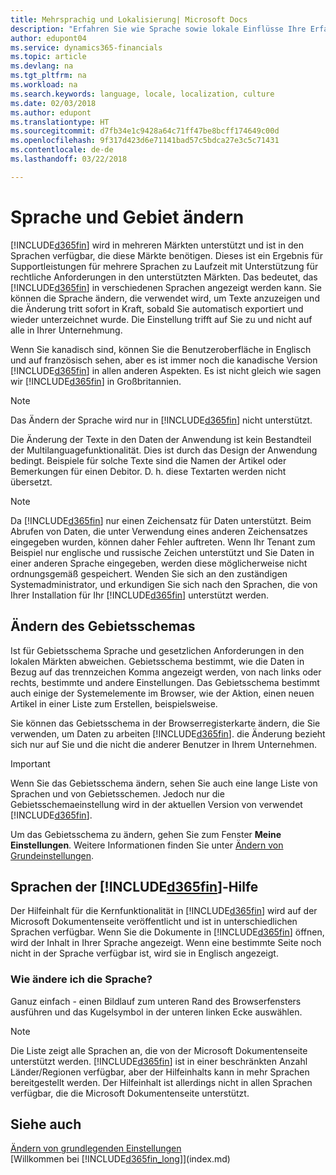 ```yaml
---
title: Mehrsprachig und Lokalisierung| Microsoft Docs
description: "Erfahren Sie wie Sprache sowie lokale Einflüsse Ihre Erfahrung in Finance and Operations, Business edition beeinflusst."
author: edupont04
ms.service: dynamics365-financials
ms.topic: article
ms.devlang: na
ms.tgt_pltfrm: na
ms.workload: na
ms.search.keywords: language, locale, localization, culture
ms.date: 02/03/2018
ms.author: edupont
ms.translationtype: HT
ms.sourcegitcommit: d7fb34e1c9428a64c71ff47be8bcff174649c00d
ms.openlocfilehash: 9f317d423d6e71141bad57c5bdca27e3c5c71431
ms.contentlocale: de-de
ms.lasthandoff: 03/22/2018

---
```

# <a name="changing-language-and-locale"></a>Sprache und Gebiet ändern
[!INCLUDE[d365fin](includes/d365fin_md.md)] wird in mehreren Märkten unterstützt und ist in den Sprachen verfügbar, die diese Märkte benötigen. Dieses ist ein Ergebnis für Supportleistungen für mehrere Sprachen zu Laufzeit mit Unterstützung für rechtliche Anforderungen in den unterstützten Märkten. Das bedeutet, das [!INCLUDE[d365fin](includes/d365fin_md.md)] in verschiedenen Sprachen angezeigt werden kann. Sie können die Sprache ändern, die verwendet wird, um Texte anzuzeigen und die Änderung tritt sofort in Kraft, sobald Sie automatisch exportiert und wieder unterzeichnet wurde. Die Einstellung trifft auf Sie zu und nicht auf alle in Ihrer Unternehmung.  

Wenn Sie kanadisch sind, können Sie die Benutzeroberfläche in Englisch und auf französisch sehen, aber es ist immer noch die kanadische Version [!INCLUDE[d365fin](includes/d365fin_md.md)] in allen anderen Aspekten. Es ist nicht gleich wie sagen wir [!INCLUDE[d365fin](includes/d365fin_md.md)] in Großbritannien.  

> [!NOTE]  
>  Das Ändern der Sprache wird nur in [!INCLUDE[d365fin](includes/d365fin_md.md)] nicht unterstützt.

Die Änderung der Texte in den Daten der Anwendung ist kein Bestandteil der Multilanguagefunktionalität. Dies ist durch das Design der Anwendung bedingt. Beispiele für solche Texte sind die Namen der Artikel oder Bemerkungen für einen Debitor. D. h. diese Textarten werden nicht übersetzt.  

> [!NOTE]  
>  Da  [!INCLUDE[d365fin](includes/d365fin_md.md)] nur einen Zeichensatz für Daten unterstützt. Beim Abrufen von Daten, die unter Verwendung eines anderen Zeichensatzes eingegeben wurden, können daher Fehler auftreten. Wenn Ihr Tenant zum Beispiel nur englische und russische Zeichen unterstützt und Sie Daten in einer anderen Sprache eingegeben, werden diese möglicherweise nicht ordnungsgemäß gespeichert. Wenden Sie sich an den zuständigen Systemadministrator, und erkundigen Sie sich nach den Sprachen, die von Ihrer Installation für Ihr [!INCLUDE[d365fin](includes/d365fin_md.md)] unterstützt werden.  

## <a name="changing-the-locale"></a>Ändern des Gebietsschemas
Ist für Gebietsschema Sprache und gesetzlichen Anforderungen in den lokalen Märkten abweichen. Gebietsschema bestimmt, wie die Daten in Bezug auf das trennzeichen Komma angezeigt werden, von nach links oder rechts, bestimmte und andere Einstellungen. Das Gebietsschema bestimmt auch einige der Systemelemente im Browser, wie der Aktion, einen neuen Artikel in einer Liste zum Erstellen, beispielsweise.  

Sie können das Gebietsschema in der Browserregisterkarte ändern, die Sie verwenden, um Daten zu arbeiten [!INCLUDE[d365fin](includes/d365fin_md.md)]. die Änderung bezieht sich nur auf Sie und die nicht die anderer Benutzer in Ihrem Unternehmen.  

> [!IMPORTANT]  
>  Wenn Sie das Gebietsschema ändern, sehen Sie auch eine lange Liste von Sprachen und von Gebietsschemen. Jedoch nur die Gebietsschemaeinstellung wird in der aktuellen Version von verwendet [!INCLUDE[d365fin](includes/d365fin_md.md)].  

Um das Gebietsschema zu ändern, gehen Sie zum Fenster **Meine Einstellungen**. Weitere Informationen finden Sie unter [Ändern von Grundeinstellungen](ui-change-basic-settings.md).  

## <a name="languages-of-the-included365finincludesd365finmdmd-help"></a>Sprachen der [!INCLUDE[d365fin](includes/d365fin_md.md)]-Hilfe
Der Hilfeinhalt für die Kernfunktionalität in [!INCLUDE[d365fin](includes/d365fin_md.md)] wird auf der Microsoft Dokumentenseite veröffentlicht und ist in unterschiedlichen Sprachen verfügbar. Wenn Sie die Dokumente in [!INCLUDE[d365fin](includes/d365fin_md.md)] öffnen, wird der Inhalt in Ihrer Sprache angezeigt. Wenn eine bestimmte Seite noch nicht in der Sprache verfügbar ist, wird sie in Englisch angezeigt.

### <a name="how-do-i-change-the-language"></a>Wie ändere ich die Sprache?
Ganuz einfach - einen Bildlauf zum unteren Rand des Browserfensters ausführen und das Kugelsymbol in der unteren linken Ecke auswählen.

> [!NOTE]  
> Die Liste zeigt alle Sprachen an, die von der Microsoft Dokumentenseite unterstützt werden. [!INCLUDE[d365fin](includes/d365fin_md.md)] ist in einer beschränkten Anzahl Länder/Regionen verfügbar, aber der Hilfeinhalts kann in mehr Sprachen bereitgestellt werden. Der Hilfeinhalt ist allerdings nicht in allen Sprachen verfügbar, die die Microsoft Dokumentenseite unterstützt.

## <a name="see-also"></a>Siehe auch  
[Ändern von grundlegenden Einstellungen](ui-change-basic-settings.md)  
[Willkommen bei [!INCLUDE[d365fin_long](includes/d365fin_long_md.md)]](index.md)  

